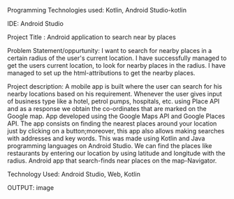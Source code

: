 Programming Technologies used: Kotlin, Android Studio-kotlin

IDE: Android Studio

Project Title : Android application to search near by places

Problem Statement/oppurtunity: I want to search for nearby places in a certain radius of the user's current location. I have successfully managed to get the users current location, to look for nearby places in the radius. I have managed to set up the html-attributions to get the nearby places.

Project description: A mobile app is built where the user can search for his nearby locations based on his requirement. Whenever the user gives input of business type like a hotel, petrol pumps, hospitals, etc. using Place API and as a response we obtain the co-ordinates that are marked on the Google map. App developed using the Google Maps API and Google Places API. The app consists on finding the nearest places around your location just by clicking on a button;moreover, this app also allows making searches with addresses and key words. This was made using Kotlin and Java programming languages on Android Studio. We can find the places like restaurants by entering our location by using latitude and longitude with the radius. Android app that search-finds near places on the map-Navigator.

Technology Used: Android Studio, Web, Kotlin

OUTPUT: image

